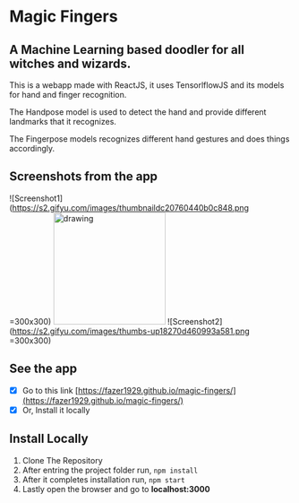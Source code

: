 # Magic Fingers
## A Machine Learning based doodler for all witches and wizards.

This is a webapp made with ReactJS, it uses TensorlflowJS and its models for hand and finger recognition.

The Handpose model is used to detect the hand and provide different landmarks that it recognizes.

The Fingerpose models recognizes different hand gestures and does things accordingly.

## Screenshots from the app
![Screenshot1](https://s2.gifyu.com/images/thumbnaildc20760440b0c848.png =300x300)
<img src="https://s2.gifyu.com/images/thumbnaildc20760440b0c848.png" alt="drawing" width="200"/>
![Screenshot2](https://s2.gifyu.com/images/thumbs-up18270d460993a581.png =300x300)


## See the app
- [x] Go to this link [https://fazer1929.github.io/magic-fingers/](https://fazer1929.github.io/magic-fingers/)
- [x] Or, Install it locally

## Install Locally
1. Clone The Repository
2. After entring the project folder run, `npm install`
3. After it completes installation run, `npm start`
4. Lastly open the browser and go to **localhost:3000**
